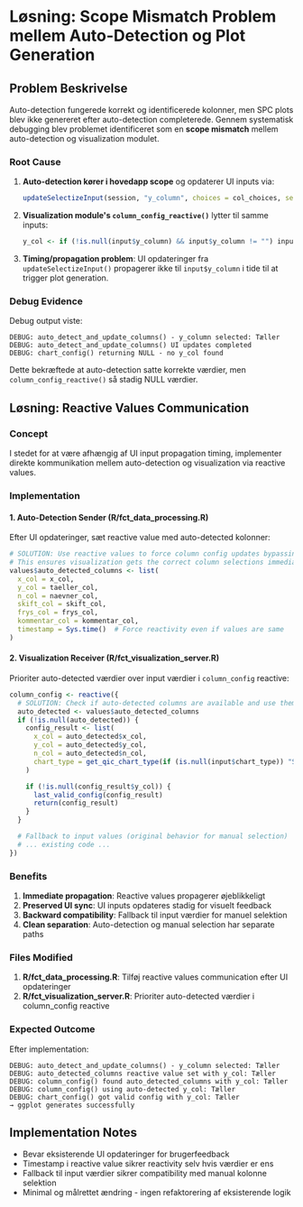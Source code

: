 # Løsning: Scope Mismatch Problem mellem Auto-Detection og Plot Generation

## Problem Beskrivelse

Auto-detection fungerede korrekt og identificerede kolonner, men SPC plots blev ikke genereret efter auto-detection completerede. Gennem systematisk debugging blev problemet identificeret som en **scope mismatch** mellem auto-detection og visualization modulet.

### Root Cause

1. **Auto-detection kører i hovedapp scope** og opdaterer UI inputs via:
   ```r
   updateSelectizeInput(session, "y_column", choices = col_choices, selected = taeller_col)
   ```

2. **Visualization module's `column_config_reactive()`** lytter til samme inputs:
   ```r
   y_col <- if (!is.null(input$y_column) && input$y_column != "") input$y_column else NULL
   ```

3. **Timing/propagation problem**: UI opdateringer fra `updateSelectizeInput()` propagerer ikke til `input$y_column` i tide til at trigger plot generation.

### Debug Evidence

Debug output viste:
```
DEBUG: auto_detect_and_update_columns() - y_column selected: Tæller
DEBUG: auto_detect_and_update_columns() UI updates completed
DEBUG: chart_config() returning NULL - no y_col found
```

Dette bekræftede at auto-detection satte korrekte værdier, men `column_config_reactive()` så stadig NULL værdier.

## Løsning: Reactive Values Communication

### Concept

I stedet for at være afhængig af UI input propagation timing, implementer direkte kommunikation mellem auto-detection og visualization via reactive values.

### Implementation

#### 1. Auto-Detection Sender (R/fct_data_processing.R)

Efter UI opdateringer, sæt reactive value med auto-detected kolonner:

```r
# SOLUTION: Use reactive values to force column config updates bypassing input propagation delay
# This ensures visualization gets the correct column selections immediately
values$auto_detected_columns <- list(
  x_col = x_col,
  y_col = taeller_col,
  n_col = naevner_col,
  skift_col = skift_col,
  frys_col = frys_col,
  kommentar_col = kommentar_col,
  timestamp = Sys.time()  # Force reactivity even if values are same
)
```

#### 2. Visualization Receiver (R/fct_visualization_server.R)

Prioriter auto-detected værdier over input værdier i `column_config` reactive:

```r
column_config <- reactive({
  # SOLUTION: Check if auto-detected columns are available and use them as priority
  auto_detected <- values$auto_detected_columns
  if (!is.null(auto_detected)) {
    config_result <- list(
      x_col = auto_detected$x_col,
      y_col = auto_detected$y_col,
      n_col = auto_detected$n_col,
      chart_type = get_qic_chart_type(if (is.null(input$chart_type)) "Seriediagram (Run Chart)" else input$chart_type)
    )

    if (!is.null(config_result$y_col)) {
      last_valid_config(config_result)
      return(config_result)
    }
  }

  # Fallback to input values (original behavior for manual selection)
  # ... existing code ...
})
```

### Benefits

1. **Immediate propagation**: Reactive values propagerer øjeblikkeligt
2. **Preserved UI sync**: UI inputs opdateres stadig for visuelt feedback
3. **Backward compatibility**: Fallback til input værdier for manuel selektion
4. **Clean separation**: Auto-detection og manual selection har separate paths

### Files Modified

1. **R/fct_data_processing.R**: Tilføj reactive values communication efter UI opdateringer
2. **R/fct_visualization_server.R**: Prioriter auto-detected værdier i column_config reactive

### Expected Outcome

Efter implementation:
```
DEBUG: auto_detect_and_update_columns() - y_column selected: Tæller
DEBUG: auto_detected_columns reactive value set with y_col: Tæller
DEBUG: column_config() found auto_detected_columns with y_col: Tæller
DEBUG: column_config() using auto-detected y_col: Tæller
DEBUG: chart_config() got valid config with y_col: Tæller
→ ggplot generates successfully
```

## Implementation Notes

- Bevar eksisterende UI opdateringer for brugerfeedback
- Timestamp i reactive value sikrer reactivity selv hvis værdier er ens
- Fallback til input værdier sikrer compatibility med manual kolonne selektion
- Minimal og målrettet ændring - ingen refaktorering af eksisterende logik